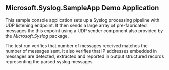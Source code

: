 ﻿## Microsoft.Syslog.SampleApp Demo Application
This sample console application sets up a Syslog processing pipeline with UDP listening endpoint. It then sends a large array of pre-fabricated messages the this enpoint using a UDP sender component also provided by the *Microsoft.Syslog* package. 

The test run verifies that number of messages received matches the number of messages sent. It also verifies that IP addresses embedded in messages are detected, extracted and reported in output structured records representing the parsed syslog messages. 
